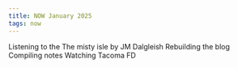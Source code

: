 ```yaml
---
title: NOW January 2025
tags: now
---
```

Listening to the The misty isle by JM Dalgleish
Rebuilding the blog 
Compiling notes
Watching Tacoma FD